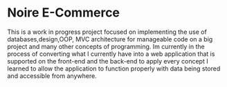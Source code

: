 # Noire E-Commerce
This is a work in progress project focused on implementing the use of databases,design,OOP, MVC architecture for manageable code on a big project and many other concepts of programming. Im currently in the process of converting what I currently have into a web application that is supported on the front-end and the back-end to apply every concept I learned to allow the application to function properly with data being stored and accessible from anywhere.
